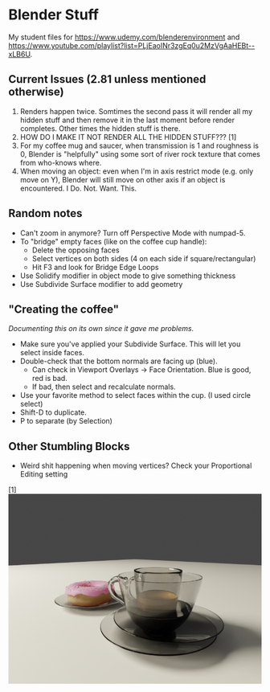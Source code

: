 Blender Stuff
=============

My student files for https://www.udemy.com/blenderenvironment and
https://www.youtube.com/playlist?list=PLjEaoINr3zgEq0u2MzVgAaHEBt--xLB6U. 

## Current Issues (2.81 unless mentioned otherwise)

1. Renders happen twice. Somtimes the second pass it will render all my hidden stuff and then remove    it in the last moment before render completes. Other times the hidden stuff is there.
2. HOW DO I MAKE IT NOT RENDER ALL THE HIDDEN STUFF??? [1]
3. For my coffee mug and saucer, when transmission is 1 and roughness is 0, Blender is "helpfully"
    using some sort of river rock texture that comes from who-knows where.
4. When moving an object: even when I'm in axis restrict mode (e.g. only move on Y), Blender
    will still move on other axis if an object is encountered. I Do. Not. Want. This.

## Random notes

* Can't zoom in anymore? Turn off Perspective Mode with numpad-5.
* To "bridge" empty faces (like on the coffee cup handle):
    * Delete the opposing faces
    * Select vertices on both sides (4 on each side if square/rectangular)
    * Hit F3 and look for Bridge Edge Loops
* Use Solidify modifier in object mode to give something thickness
* Use Subdivide Surface modifier to add geometry

## "Creating the coffee"
_Documenting this on its own since it gave me problems._
* Make sure you've applied your Subdivide Surface. This will let you select inside faces.
* Double-check that the bottom normals are facing up (blue). 
    * Can check in Viewport Overlays -> Face Orientation. Blue is good, red is bad. 
    * If bad, then select and recalculate normals.
* Use your favorite method to select faces within the cup. (I used circle select)
* Shift-D to duplicate.
* P to separate (by Selection)

## Other Stumbling Blocks
* Weird shit happening when moving vertices? Check your Proportional Editing setting


[1]
![not hidden](donut-blender28/renders/please-please-dont-render-hidden-objects.png)
